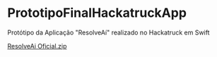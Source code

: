 # PrototipoFinalHackatruckApp
Protótipo da Aplicação "ResolveAí" realizado no Hackatruck em Swift

[ResolveAi Oficial.zip](https://github.com/user-attachments/files/21539221/ResolveAi.Oficial.zip)

